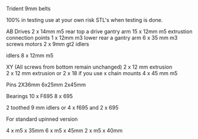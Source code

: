 Trident 9mm belts 


100% in testing use at your own risk STL's when testing is done. 

AB Drives 
2 x 14mm m5 rear top a drive gantry arm 
15 x 12mm m5 extrustion connection points
1 x 12mm m3 lower rear a gantry arm
6 x 35 mm m3 screws motors
2 x 9mm gt2 idlers

idlers
8 x 12mm m5

XY (All screws from bottom remain unchanged) 
2 x 12 mm extrusion  
2 x 12 mm extrusion or 2 x 18 if you use x chain mounts 
4 x 45 mm m5 

Pins 
2X36mm
6x25mm
2x45mm

Bearings 
10 x F695 
8 x 695

2 toothed 9 mm idlers 
or 4 x f695 and 2 x 695 

For standard upinned version 

4 x m5 x 35mm 
6 x m5 x 45mm 
2 x m5 x 40mm 

